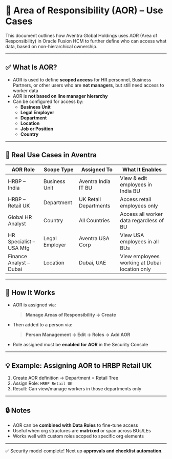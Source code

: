 # 🧭 Area of Responsibility (AOR) – Use Cases

This document outlines how Aventra Global Holdings uses AOR (Area of Responsibility) in Oracle Fusion HCM to further define who can access what data, based on non-hierarchical ownership.

---

## ✅ What Is AOR?

- AOR is used to define **scoped access** for HR personnel, Business Partners, or other users who are **not managers**, but still need access to worker data
- AOR is **not based on line manager hierarchy**
- Can be configured for access by:
  - **Business Unit**
  - **Legal Employer**
  - **Department**
  - **Location**
  - **Job or Position**
  - **Country**

---

## 🧩 Real Use Cases in Aventra

| AOR Role                 | Scope Type     | Assigned To           | What It Enables                               |
|--------------------------|----------------|------------------------|------------------------------------------------|
| HRBP – India             | Business Unit  | Aventra India IT BU   | View & edit employees in India BU             |
| HRBP – Retail UK         | Department     | UK Retail Departments  | Access retail employees only                  |
| Global HR Analyst        | Country        | All Countries          | Access all worker data regardless of BU       |
| HR Specialist – USA Mfg  | Legal Employer | Aventra USA Corp       | View USA employees in all BUs                 |
| Finance Analyst – Dubai  | Location       | Dubai, UAE             | View employees working at Dubai location only |

---

## 🔗 How It Works

- AOR is assigned via:
  > **Manage Areas of Responsibility → Create**
- Then added to a person via:
  > **Person Management → Edit → Roles → Add AOR**
- Role assigned must be **enabled for AOR** in the Security Console

---

## 💡 Example: Assigning AOR to HRBP Retail UK

1. Create AOR definition → Department = Retail Tree
2. Assign Role: `HRBP Retail UK`
3. Result: Can view/manage workers in those departments only

---

## 🔒 Notes

- AOR can be **combined with Data Roles** to fine-tune access
- Useful when org structures are **matrixed** or span across BUs/LEs
- Works well with custom roles scoped to specific org elements

---

✅ Security model complete!
Next up **approvals and checklist automation**.
